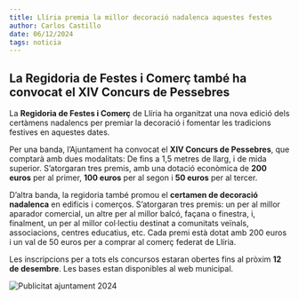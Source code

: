 ```yaml
---
title: Llíria premia la millor decoració nadalenca aquestes festes
author: Carlos Castillo
date: 06/12/2024
tags: noticia
---
```



## La Regidoria de Festes i Comerç també ha convocat el XIV Concurs de Pessebres

La **Regidoria de Festes i Comerç** de Llíria ha organitzat una nova edició dels certàmens nadalencs per premiar la decoració i fomentar les tradicions festives en aquestes dates.

Per una banda, l’Ajuntament ha convocat el **XIV Concurs de Pessebres**, que comptarà amb dues modalitats: De fins a 1,5 metres de llarg, i de mida superior. S’atorgaran tres premis, amb una dotació econòmica de **200 euros** per al primer, **100 euros** per al segon i **50 euros** per al tercer.

D’altra banda, la regidoria també promou el **certamen de decoració nadalenca** en edificis i comerços. S’atorgaran tres premis: un per al millor aparador comercial, un altre per al millor balcó, façana o finestra, i, finalment, un per al millor col·lectiu destinat a comunitats veïnals, associacions, centres educatius, etc. Cada premi està dotat amb 200 euros i un val de 50 euros per a comprar al comerç federat de Llíria.

Les inscripcions per a tots els concursos estaran obertes fins al pròxim **12 de desembre**. Les bases estan disponibles al web municipal.



![Publicitat ajuntament 2024](/assets/continguts/recursos/20241206-cartell-nadal.jpg "Publicitat ajuntament nadal 2024")


